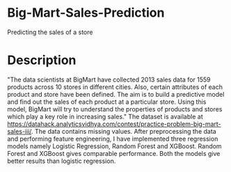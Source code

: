 # Big-Mart-Sales-Prediction
Predicting the sales of a store
# Description
"The data scientists at BigMart have collected 2013 sales data for 1559 products across 10 stores in different cities. Also, certain attributes of each product and store have been defined. The aim is to build a predictive model and find out the sales of each product at a particular store. Using this model, BigMart will try to understand the properties of products and stores which play a key role in increasing sales."
The dataset is available at https://datahack.analyticsvidhya.com/contest/practice-problem-big-mart-sales-iii/. The data contains missing values. After preprocessing the data and performing feature engineering, I have implemented three regression models namely Logistic Regression, Random Forest and XGBoost. Random Forest and XGBoost gives comparable performance. Both the models give better results than logistic regression. 
